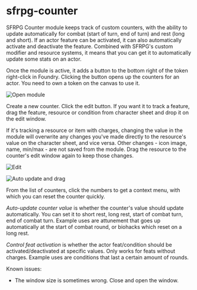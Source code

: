# sfrpg-counter

SFRPG Counter module keeps track of custom counters, with the ability to update automatically for combat (start of turn, end of turn) and rest (long and short). If an actor feature can be activated, it can also automatically activate and deactivate the feature. Combined with SFRPG's custom modifier and resource systems, it means that you can get it to automatically update some stats on an actor.

Once the module is active, it adds a button to the bottom right of the token right-click in Foundry. Clicking the button opens up the counters for an actor. You need to own a token on the canvas to use it. 

![Open module](https://media.giphy.com/media/dry9xkEijqemnkrJng/giphy.gif)

Create a new counter. Click the edit button. If you want it to track a feature, drag the feature, resource or condition from character sheet and drop it on the edit window. 

If it's tracking a resource or item with charges, changing the value in the module will overwrite any changes you've made directly to the resource's value on the character sheet, and vice versa. Other changes - icon image, name, min/max - are not saved from the module. Drag the resource to the counter's edit window again to keep those changes.

![Edit](https://media.giphy.com/media/VSZiksYgfPD3MSoaiQ/giphy.gif)

![Auto update and drag](https://media.giphy.com/media/8m2dUkgEXBu6ViMbgV/giphy.gif)

From the list of counters, click the numbers to get a context menu, with which you can reset the counter quickly.

*Auto-update counter value* is whether the counter's value should update automatically. You can set it to short rest, long rest, start of combat turn, end of combat turn. Example uses are attunement that goes up automatically at the start of combat round, or biohacks which reset on a long rest.

*Control feat activation* is whether the actor feat/condition should be activated/deactivated at specific values. Only works for feats without charges. Example uses are conditions that last a certain amount of rounds.


Known issues:
  * The window size is sometimes wrong. Close and open the window.
